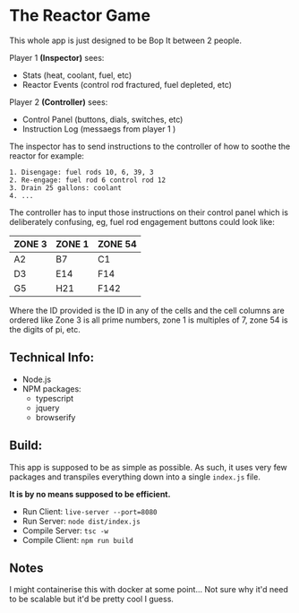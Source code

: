 # The Reactor Game

This whole app is just designed to be Bop It between 2 people.

Player 1 **(Inspector)** sees:
- Stats (heat, coolant, fuel, etc)
- Reactor Events (control rod fractured, fuel depleted, etc)

Player 2 **(Controller)** sees:
- Control Panel (buttons, dials, switches, etc)
- Instruction Log (messaegs from player 1 )

The inspector has to send instructions to the controller of how to soothe the reactor for example:
```
1. Disengage: fuel rods 10, 6, 39, 3
2. Re-engage: fuel rod 6 control rod 12
3. Drain 25 gallons: coolant
4. ...
```
The controller has to input those instructions on their control panel which is deliberately confusing, eg, fuel rod engagement buttons could look like:

|ZONE 3|ZONE 1|ZONE 54|
|-|-|-|
|A2|B7|C1|
|D3|E14|F14|
|G5|H21|F142|

Where the ID provided is the ID in any of the cells and the cell columns are ordered like Zone 3 is all prime numbers, zone 1 is multiples of 7, zone 54 is the digits of pi, etc.

## Technical Info: 
- Node.js
- NPM packages:
  - typescript
  - jquery
  - browserify

## Build:
This app is supposed to be as simple as possible. As such, it uses very few packages and transpiles everything down into a single `index.js` file.

**It is by no means supposed to be efficient.**


- Run Client: `live-server --port=8080`
- Run Server: `node dist/index.js` 
- Compile Server: `tsc -w`
- Compile Client: `npm run build`

## Notes

I might containerise this with docker at some point... Not sure why it'd need to be scalable but it'd be pretty cool I guess.